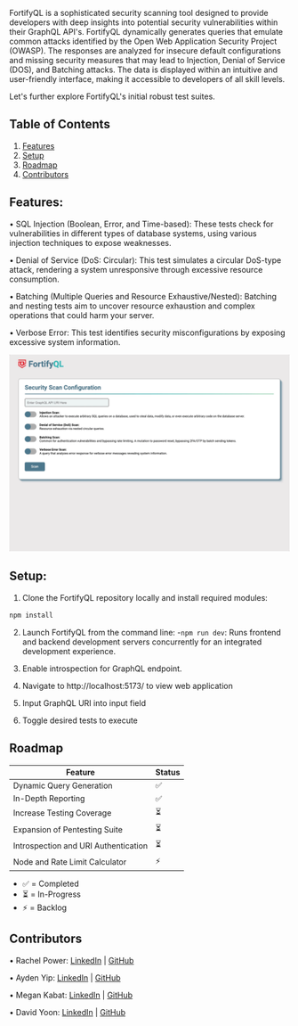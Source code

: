 FortifyQL is a sophisticated security scanning tool designed to provide developers with deep insights into potential security vulnerabilities within their GraphQL API's. FortifyQL dynamically generates queries that emulate common attacks identified by the Open Web Application Security Project (OWASP). The responses are analyzed for insecure default configurations and missing security measures that may lead to Injection, Denial of Service (DOS), and Batching attacks. The data is displayed within an intuitive and user-friendly interface, making it accessible to developers of all skill levels.

Let's further explore FortifyQL's initial robust test suites. 

## Table of Contents

1. [Features](##Features)
2. [Setup](##Setup)
3. [Roadmap](##Roadmap)
4. [Contributors](##Contributors)

## Features:

• SQL Injection (Boolean, Error, and Time-based): These tests check for vulnerabilities in different types of database systems, using various injection techniques to expose weaknesses.

• Denial of Service (DoS: Circular): This test simulates a circular DoS-type attack, rendering a system unresponsive through excessive resource consumption.

• Batching (Multiple Queries and Resource Exhaustive/Nested): Batching and nesting tests aim to uncover resource exhaustion and complex operations that could harm your server.

• Verbose Error: This test identifies security misconfigurations by exposing excessive system information.

![](/src/assets/FortifyQLDemo4.gif)

## Setup:

1. Clone the FortifyQL repository locally and install required modules:

```bash
npm install
```
2. Launch FortifyQL from the command line:
-`npm run dev`: Runs frontend and backend development servers concurrently for an integrated development experience.

3. Enable introspection for GraphQL endpoint.

4. Navigate to http://localhost:5173/ to view web application

5. Input GraphQL URI into input field

6. Toggle desired tests to execute


## Roadmap
| Feature                                          | Status |
| ------------------------------------------------ | ------ |
| Dynamic Query Generation                         | ✅     |
| In-Depth Reporting                               | ✅     |
| Increase Testing Coverage                        | ⏳     |
| Expansion of Pentesting Suite                    | ⏳     |
| Introspection and URI Authentication             | ⏳     |
| Node and Rate Limit Calculator                   | ⚡️     |


- ✅ = Completed
- ⏳ = In-Progress
- ⚡️ = Backlog

## Contributors

• Rachel Power: [LinkedIn](https://www.linkedin.com/in/rachel-b-power/) | [GitHub](https://github.com/rpower15)

• Ayden Yip: [LinkedIn](https://www.linkedin.com/in/aydenyip/) | [GitHub](https://github.com/aydenyipcs)

• Megan Kabat: [LinkedIn](https://www.linkedin.com/in/megan-kabat/) | [GitHub](https://github.com/mnkabat)

• David Yoon: [LinkedIn](https://www.linkedin.com/in/davidlyoon/) | [GitHub](https://github.com/DYoonity)



